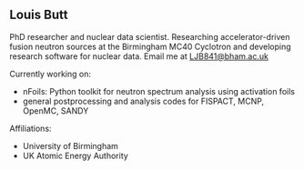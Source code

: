 ## Louis Butt

PhD researcher and nuclear data scientist. Researching accelerator-driven fusion neutron sources at the Birmingham MC40 Cyclotron and developing research software for nuclear data. Email me at LJB841@bham.ac.uk

Currently working on:
- nFoils: Python toolkit for neutron spectrum analysis using activation foils
- general postprocessing and analysis codes for FISPACT, MCNP, OpenMC, SANDY

Affiliations: 
- University of Birmingham
- UK Atomic Energy Authority
